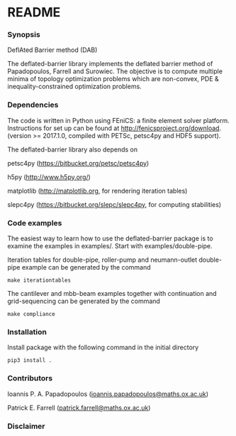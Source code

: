# README #

### Synopsis ###

DeflAted Barrier method (DAB)

The deflated-barrier library implements the deflated barrier method of Papadopoulos, Farrell and Surowiec. The objective is to compute multiple minima of topology optimization problems which are non-convex, PDE & inequality-constrained optimization problems.

### Dependencies ###


The code is written in Python using FEniCS: a finite element solver platform. Instructions for set up can be found at http://fenicsproject.org/download. (version >=  2017.1.0, compiled with PETSc, petsc4py and HDF5 support).


The deflated-barrier library also depends on

petsc4py (https://bitbucket.org/petsc/petsc4py)

h5py (http://www.h5py.org/)

matplotlib (http://matplotlib.org, for rendering iteration tables)

slepc4py (https://bitbucket.org/slepc/slepc4py, for computing stabilities)

### Code examples ###

The easiest way to learn how to use the deflated-barrier package is to examine the examples in examples/. Start with examples/double-pipe.

Iteration tables for double-pipe, roller-pump and neumann-outlet double-pipe example can be generated by the command

	make iterationtables

The cantilever and mbb-beam examples together with continuation and grid-sequencing can be generated by the command

	make compliance


### Installation ###

Install package with the following command in the initial directory

	pip3 install .


### Contributors ###

Ioannis P. A. Papadopoulos (ioannis.papadopoulos@maths.ox.ac.uk)

Patrick E. Farrell (patrick.farrell@maths.ox.ac.uk)


### Disclaimer ###
